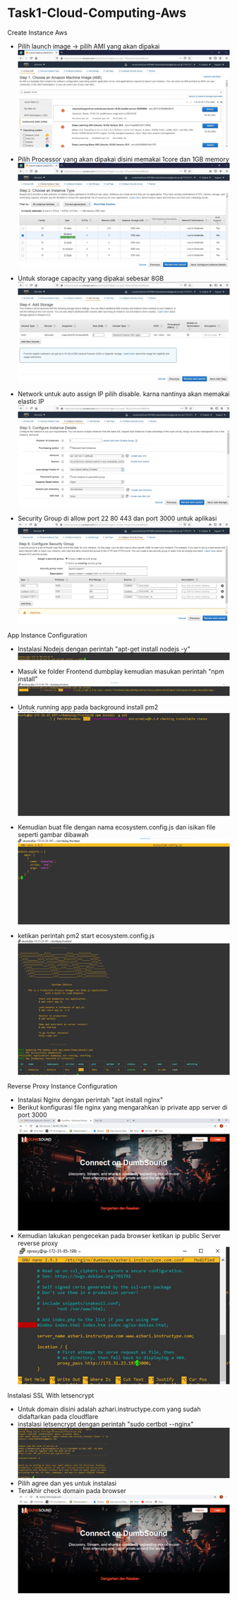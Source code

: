 # Task1-Cloud-Computing-Aws

Create Instance Aws

- Pilih launch image -> pilih AMI yang akan dipakai
![alt text](https://github.com/azhari7/Task1-Cloud-Computing-Aws/blob/main/Aws%2001/01-Aws-choose%20image.jpg)

- Pilih Processor yang akan dipakai disini memakai 1core dan 1GB memory
![alt text](https://github.com/azhari7/Task1-Cloud-Computing-Aws/blob/main/Aws%2001/02-aws-processor.jpg)

- Untuk storage capacity yang dipakai sebesar 8GB
![alt text](https://github.com/azhari7/Task1-Cloud-Computing-Aws/blob/main/Aws%2001/03-aws-storage.jpg)

- Network untuk auto assign IP pilih disable. karna nantinya akan memakai elastic IP
![alt text](https://github.com/azhari7/Task1-Cloud-Computing-Aws/blob/main/Aws%2001/05-aws-network.jpg)

- Security Group di allow port 22 80 443 dan port 3000 untuk aplikasi
![alt text](https://github.com/azhari7/Task1-Cloud-Computing-Aws/blob/main/Aws%2001/04-aws-firewall.jpg)



App Instance Configuration

- Instalasi Nodejs dengan perintah "apt-get install nodejs -y"
![alt text](https://github.com/azhari7/Task1-Cloud-Computing-Aws/blob/main/Aws%2002/01-aws-install-nodejs.jpg)

- Masuk ke folder Frontend dumbplay kemudian masukan perintah "npm install"
![alt text](https://github.com/azhari7/Task1-Cloud-Computing-Aws/blob/main/Aws%2002/02-aws-npm-install.jpg)

- Untuk running app pada background install pm2
![alt text](https://github.com/azhari7/Task1-Cloud-Computing-Aws/blob/main/Aws%2002/03-aws-pm2.jpg)

- Kemudian buat file dengan nama ecosystem.config.js dan isikan file seperti gambar dibawah
![alt text](https://github.com/azhari7/Task1-Cloud-Computing-Aws/blob/main/Aws%2002/04-aws-pm2config.jpg)
- ketikan perintah pm2 start ecosystem.config.js
![alt text](https://github.com/azhari7/Task1-Cloud-Computing-Aws/blob/main/Aws%2002/05-aws-pm2%20success.jpg)


Reverse Proxy Instance Configuration

- Instalasi Nginx dengan perintah "apt install nginx"
- Berikut konfigurasi file nginx yang mengarahkan ip private app server di port 3000
![alt text](https://github.com/azhari7/Task1-Cloud-Computing-Aws/blob/main/Aws%2003/02-aws-dari-reverse%20proxy.jpg)
- Kemudian lakukan pengecekan pada browser ketikan ip public Server reverse proxy
![alt text](https://github.com/azhari7/Task1-Cloud-Computing-Aws/blob/main/Aws%2003/01-aws-private-frontend.jpg)

Instalasi SSL With letsencrypt

- Untuk domain disini adalah azhari.instructype.com yang sudah didaftarkan pada cloudflare
- instalasi letsencrypt dengan perintah "sudo certbot --nginx"
![alt text](https://github.com/azhari7/Task1-Cloud-Computing-Aws/blob/main/Aws%2004/aws-certbot.jpg)
- Pilih agree dan yes untuk instalasi 
- Terakhir check domain pada browser
![alt text](https://github.com/azhari7/Task1-Cloud-Computing-Aws/blob/main/Aws%2004/aws-https-sucess.jpg)
